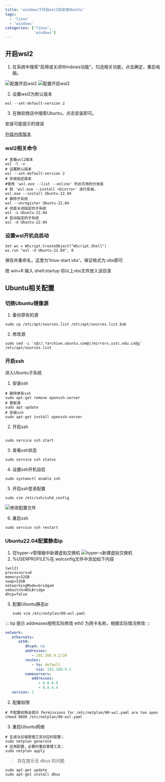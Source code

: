 ```yaml
---
title: 'windows下开启wsl2及安装Ubuntu'
tags:
  - 'linux'
  - 'windows'
categories: ['linux',
             'windows']
---
```


## 开启wsl2
1. 在系统中搜索“启用或关闭Windows功能”，勾选相关功能，点击确定，重启电脑。

![配置开启wsl2](./assets/2564dffb6c9b4fbabb13fa1d216094b8.png)
![配置开启wsl2](./assets/9344f62c952541528098aa362f063c12.png)

2. 设置wsl2为默认版本
```shell
wsl --set-default-version 2
```

3. 在微软商店中搜索Ubuntu，点击安装即可。

安装可能提示的错误

[升级内核版本](https://wslstorestorage.blob.core.windows.net/wslblob/wsl_update_x64.msi)

### wsl2相关命令
```shell
# 查看wsl2版本
wsl -l -v
# 设置默认版本
wsl --set-default-version 2
# 安装指定版本
#使用 'wsl.exe --list --online' 列出可用的分发版
# 和 'wsl.exe --install <Distro>' 进行安装。
wsl.exe --install Ubuntu-22.04
# 移除子系统
wsl --unregister Ubuntu-22.04
# 彻底关闭指定的子系统
wsl -s Ubuntu-22.04
# 启动指定的子系统
wsl -d Ubuntu-22.04
```

### 设置wsl开机自启动

```vbs
Set ws = WScript.CreateObject("WScript.Shell")        
ws.run "wsl -d Ubuntu-22.04", 0
```
保存并重命名，这里为‘linux-start.vbs’，保证格式为.vbs即可

按 win+R 输入 shell:startup 将以上vbs文件放入该目录

## Ubuntu相关配置
### 切换Ubuntu镜像源
1. 备份原有的源
```shell
sudo cp /etc/apt/sources.list /etc/apt/sources.list.bak
```
2. 修改源
```shell
sudo sed -i 's@//.*archive.ubuntu.com@//mirrors.ustc.edu.cn@g' /etc/apt/sources.list
```


### 开启ssh
进入Ubuntu子系统
1. 安装ssh
```shell
# 删除原有ssh
sudo apt-get remove openssh-server
# 更新源
sudo apt update
# 安装ssh
sudo apt-get install openssh-server
```
2. 开启ssh
```shell

sudo service ssh start
```

3. 查看ssh状态
```shell
sudo service ssh status
```

4. 设置ssh开机自启
```shell
sudo systemctl enable ssh
```
5. 开启ssh登录配置
```shell
sudo vim /etc/ssh/sshd_config
```
![修改配置文件](./assets/9f55eafc19f446309fc50fac4a58d808.png)

6. 重启ssh
```shell
sudo service ssh restart
```

### Ubuntu22.04配置静态ip
1. 在hyper-v管理器中新建虚拟交换机
![hyper-v新建虚拟交换机](./assets/1712563646869.png)
2. %USERPROFILE%在.wslconfig文件中添加如下内容
```shell
[wsl2]
processors=8
memory=32GB
swap=32GB
networkingMode=bridged
vmSwitch=WSLBridge
dhcp=false

```
3. 配置Ubuntu静态ip

    ```shell
    sudo vim /etc/netplan/00-wsl.yaml
    ```

::: tip 提示
addresses按照实际修改
eth0 为网卡名称，根据实际情况修改
:::
```yaml
network:
   ethernets:
      eth0:
         dhcp4: no
         addresses:
            - 192.168.9.2/20
         routes:
            - to: default
              via: 192.168.9.1
         nameservers:
            addresses:
               - 8.8.8.8
               - 8.8.4.4
   version: 2

```

2. 配置权限
```shell
# 不配置权限会提示 Permissions for /etc/netplan/00-wsl.yaml are too open
chmod 0600 /etc/netplan/00-wsl.yaml 
```

3. 重启Ubuntu网络
```shell
# 生成与后端管理工具对应的配置；
sudo netplan generate 
# 应用配置，必要时重启管理工具；
sudo netplan apply 
```
> 存在提示无 dbus 的问题
```shell
sudo apt-get update
sudo apt-get install dbus
```

